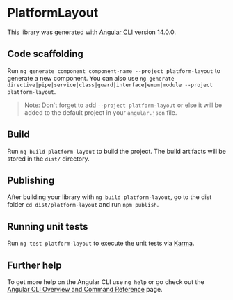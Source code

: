 # PlatformLayout

This library was generated with [Angular CLI](https://github.com/angular/angular-cli) version 14.0.0.

## Code scaffolding

Run `ng generate component component-name --project platform-layout` to generate a new component. You can also
use `ng generate directive|pipe|service|class|guard|interface|enum|module --project platform-layout`.
> Note: Don't forget to add `--project platform-layout` or else it will be added to the default project in
> your `angular.json` file.

## Build

Run `ng build platform-layout` to build the project. The build artifacts will be stored in the `dist/` directory.

## Publishing

After building your library with `ng build platform-layout`, go to the dist folder `cd dist/platform-layout` and
run `npm publish`.

## Running unit tests

Run `ng test platform-layout` to execute the unit tests via [Karma](https://karma-runner.github.io).

## Further help

To get more help on the Angular CLI use `ng help` or go check out
the [Angular CLI Overview and Command Reference](https://angular.io/cli) page.

